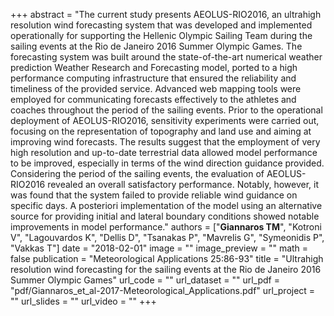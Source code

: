 +++
abstract = "The current study presents AEOLUS-RIO2016, an ultrahigh resolution wind forecasting system that was developed and implemented operationally for supporting the Hellenic Olympic Sailing Team during the sailing events at the Rio de Janeiro 2016 Summer Olympic Games. The forecasting system was built around the state-of-the-art numerical weather prediction Weather Research and Forecasting model, ported to a high performance computing infrastructure that ensured the reliability and timeliness of the provided service. Advanced web mapping tools were employed for communicating forecasts effectively to the athletes and coaches throughout the period of the sailing events. Prior to the operational deployment of AEOLUS-RIO2016, sensitivity experiments were carried out, focusing on the representation of topography and land use and aiming at improving wind forecasts. The results suggest that the employment of very high resolution and up-to-date terrestrial data allowed model performance to be improved, especially in terms of the wind direction guidance provided. Considering the period of the sailing events, the evaluation of AEOLUS-RIO2016 revealed an overall satisfactory performance. Notably, however, it was found that the system failed to provide reliable wind guidance on specific days. A posteriori implementation of the model using an alternative source for providing initial and lateral boundary conditions showed notable improvements in model performance."
authors = ["**Giannaros TM**", "Kotroni V", "Lagouvardos K", "Dellis D", "Tsanakas P", "Mavrelis G", "Symeonidis P", "Vakkas T"]
date = "2018-02-01"
image = ""
image_preview = ""
math = false
publication = "Meteorological Applications 25:86-93"
title = "Ultrahigh resolution wind forecasting for the sailing events at the Rio de Janeiro 2016 Summer Olympic Games"
url_code = ""
url_dataset = ""
url_pdf = "pdf/Giannaros_et_al-2017-Meteorological_Applications.pdf"
url_project = ""
url_slides = ""
url_video = ""
+++

